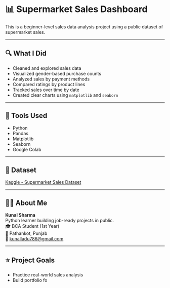 # 📊 Supermarket Sales Dashboard

This is a beginner-level sales data analysis project using a public dataset of supermarket sales.

---

## 🔍 What I Did

- Cleaned and explored sales data  
- Visualized gender-based purchase counts  
- Analyzed sales by payment methods  
- Compared ratings by product lines  
- Tracked sales over time by date  
- Created clear charts using `matplotlib` and `seaborn`

---

## 🧠 Tools Used

- Python  
- Pandas  
- Matplotlib  
- Seaborn  
- Google Colab

---

## 📁 Dataset

[Kaggle - Supermarket Sales Dataset](https://www.kaggle.com/datasets/aungpyaeap/supermarket-sales)

---

## 👨‍💻 About Me

**Kunal Sharma**  
Python learner building job-ready projects in public.  
🎓 BCA Student (1st Year)  
📍 Pathankot, Punjab  
📧 kunalladu786@gmail.com

---

## ⭐ Project Goals

- Practice real-world sales analysis  
- Build portfolio fo
